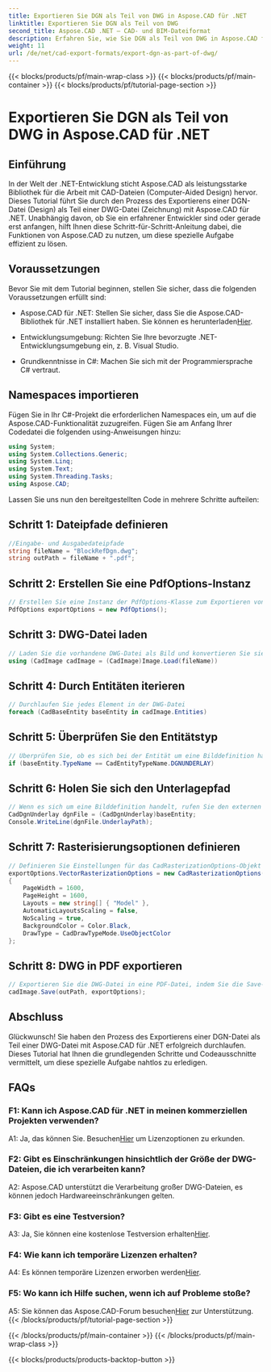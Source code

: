 ```yaml
---
title: Exportieren Sie DGN als Teil von DWG in Aspose.CAD für .NET
linktitle: Exportieren Sie DGN als Teil von DWG
second_title: Aspose.CAD .NET – CAD- und BIM-Dateiformat
description: Erfahren Sie, wie Sie DGN als Teil von DWG in Aspose.CAD für .NET exportieren. Befolgen Sie unsere Schritt-für-Schritt-Anleitung für eine nahtlose Integration.
weight: 11
url: /de/net/cad-export-formats/export-dgn-as-part-of-dwg/
---
```


{{< blocks/products/pf/main-wrap-class >}}
{{< blocks/products/pf/main-container >}}
{{< blocks/products/pf/tutorial-page-section >}}

# Exportieren Sie DGN als Teil von DWG in Aspose.CAD für .NET

## Einführung

In der Welt der .NET-Entwicklung sticht Aspose.CAD als leistungsstarke Bibliothek für die Arbeit mit CAD-Dateien (Computer-Aided Design) hervor. Dieses Tutorial führt Sie durch den Prozess des Exportierens einer DGN-Datei (Design) als Teil einer DWG-Datei (Zeichnung) mit Aspose.CAD für .NET. Unabhängig davon, ob Sie ein erfahrener Entwickler sind oder gerade erst anfangen, hilft Ihnen diese Schritt-für-Schritt-Anleitung dabei, die Funktionen von Aspose.CAD zu nutzen, um diese spezielle Aufgabe effizient zu lösen.

## Voraussetzungen

Bevor Sie mit dem Tutorial beginnen, stellen Sie sicher, dass die folgenden Voraussetzungen erfüllt sind:

-  Aspose.CAD für .NET: Stellen Sie sicher, dass Sie die Aspose.CAD-Bibliothek für .NET installiert haben. Sie können es herunterladen[Hier](https://releases.aspose.com/cad/net/).

- Entwicklungsumgebung: Richten Sie Ihre bevorzugte .NET-Entwicklungsumgebung ein, z. B. Visual Studio.

- Grundkenntnisse in C#: Machen Sie sich mit der Programmiersprache C# vertraut.

## Namespaces importieren

Fügen Sie in Ihr C#-Projekt die erforderlichen Namespaces ein, um auf die Aspose.CAD-Funktionalität zuzugreifen. Fügen Sie am Anfang Ihrer Codedatei die folgenden using-Anweisungen hinzu:

```csharp
using System;
using System.Collections.Generic;
using System.Linq;
using System.Text;
using System.Threading.Tasks;
using Aspose.CAD;
```

Lassen Sie uns nun den bereitgestellten Code in mehrere Schritte aufteilen:

## Schritt 1: Dateipfade definieren

```csharp
//Eingabe- und Ausgabedateipfade
string fileName = "BlockRefDgn.dwg";
string outPath = fileName + ".pdf";
```

## Schritt 2: Erstellen Sie eine PdfOptions-Instanz

```csharp
// Erstellen Sie eine Instanz der PdfOptions-Klasse zum Exportieren von DWG in PDF
PdfOptions exportOptions = new PdfOptions();
```

## Schritt 3: DWG-Datei laden

```csharp
// Laden Sie die vorhandene DWG-Datei als Bild und konvertieren Sie sie in den CadImage-Typ
using (CadImage cadImage = (CadImage)Image.Load(fileName))
```

## Schritt 4: Durch Entitäten iterieren

```csharp
// Durchlaufen Sie jedes Element in der DWG-Datei
foreach (CadBaseEntity baseEntity in cadImage.Entities)
```

## Schritt 5: Überprüfen Sie den Entitätstyp

```csharp
// Überprüfen Sie, ob es sich bei der Entität um eine Bilddefinition handelt
if (baseEntity.TypeName == CadEntityTypeName.DGNUNDERLAY)
```

## Schritt 6: Holen Sie sich den Unterlagepfad

```csharp
// Wenn es sich um eine Bilddefinition handelt, rufen Sie den externen Verweis auf das Objekt ab
CadDgnUnderlay dgnFile = (CadDgnUnderlay)baseEntity;
Console.WriteLine(dgnFile.UnderlayPath);
```

## Schritt 7: Rasterisierungsoptionen definieren

```csharp
// Definieren Sie Einstellungen für das CadRasterizationOptions-Objekt
exportOptions.VectorRasterizationOptions = new CadRasterizationOptions()
{
    PageWidth = 1600,
    PageHeight = 1600,
    Layouts = new string[] { "Model" },
    AutomaticLayoutsScaling = false,
    NoScaling = true,
    BackgroundColor = Color.Black,
    DrawType = CadDrawTypeMode.UseObjectColor
};
```

## Schritt 8: DWG in PDF exportieren

```csharp
// Exportieren Sie die DWG-Datei in eine PDF-Datei, indem Sie die Save-Methode aufrufen
cadImage.Save(outPath, exportOptions);
```

## Abschluss

Glückwunsch! Sie haben den Prozess des Exportierens einer DGN-Datei als Teil einer DWG-Datei mit Aspose.CAD für .NET erfolgreich durchlaufen. Dieses Tutorial hat Ihnen die grundlegenden Schritte und Codeausschnitte vermittelt, um diese spezielle Aufgabe nahtlos zu erledigen.

## FAQs

### F1: Kann ich Aspose.CAD für .NET in meinen kommerziellen Projekten verwenden?
 A1: Ja, das können Sie. Besuchen[Hier](https://purchase.aspose.com/buy) um Lizenzoptionen zu erkunden.

### F2: Gibt es Einschränkungen hinsichtlich der Größe der DWG-Dateien, die ich verarbeiten kann?
A2: Aspose.CAD unterstützt die Verarbeitung großer DWG-Dateien, es können jedoch Hardwareeinschränkungen gelten.

### F3: Gibt es eine Testversion?
A3: Ja, Sie können eine kostenlose Testversion erhalten[Hier](https://releases.aspose.com/).

### F4: Wie kann ich temporäre Lizenzen erhalten?
 A4: Es können temporäre Lizenzen erworben werden[Hier](https://purchase.aspose.com/temporary-license/).

### F5: Wo kann ich Hilfe suchen, wenn ich auf Probleme stoße?
 A5: Sie können das Aspose.CAD-Forum besuchen[Hier](https://forum.aspose.com/c/cad/19) zur Unterstützung.
{{< /blocks/products/pf/tutorial-page-section >}}

{{< /blocks/products/pf/main-container >}}
{{< /blocks/products/pf/main-wrap-class >}}

{{< blocks/products/products-backtop-button >}}
